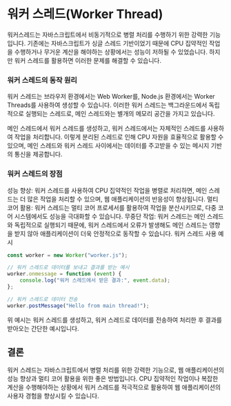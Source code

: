 # 워커 스레드(Worker Thread)

워커스레드는 자바스크립트에서 비동기적으로 병렬 처리를 수행하기 위한 강력한 기능입니다. 기존에는 자바스크립트가 싱글 스레드 기반이었기 때문에 CPU 집약적인 작업을 수행하거나 무거운 계산을 해야하는 상황에서는 성능이 저하될 수 있었습니다. 하지만 워커 스레드를 활용하면 이러한 문제를 해결할 수 있습니다.

### 워커 스레드의 동작 원리

워커 스레드는 브라우저 환경에서는 Web Worker를, Node.js 환경에서는 Worker Threads를 사용하여 생성할 수 있습니다. 이러한 워커 스레드는 백그라운드에서 독립적으로 실행되는 스레드로, 메인 스레드와는 별개의 메모리 공간을 가지고 있습니다.

메인 스레드에서 워커 스레드를 생성하고, 워커 스레드에서는 자체적인 스레드를 사용하여 작업을 처리합니다. 이렇게 분리된 스레드로 인해 CPU 자원을 효율적으로 활용할 수 있으며, 메인 스레드와 워커 스레드 사이에서는 데이터를 주고받을 수 있는 메시지 기반의 통신을 제공합니다.

### 워커 스레드의 장점

성능 향상: 워커 스레드를 사용하여 CPU 집약적인 작업을 병렬로 처리하면, 메인 스레드는 더 많은 작업을 처리할 수 있으며, 웹 애플리케이션의 반응성이 향상됩니다.
멀티 코어 활용: 워커 스레드는 멀티 코어 프로세서를 활용하여 작업을 분산시키므로, 다중 코어 시스템에서도 성능을 극대화할 수 있습니다.
무중단 작업: 워커 스레드는 메인 스레드와 독립적으로 실행되기 때문에, 워커 스레드에서 오류가 발생해도 메인 스레드는 영향을 받지 않아 애플리케이션이 더욱 안정적으로 동작할 수 있습니다.
워커 스레드 사용 예시

```js
const worker = new Worker("worker.js");

// 워커 스레드로 데이터를 보내고 결과를 받는 예시
worker.onmessage = function (event) {
	console.log("워커 스레드에서 받은 결과:", event.data);
};

// 워커 스레드로 데이터 전송
worker.postMessage("Hello from main thread!");
```

위 예시는 워커 스레드를 생성하고, 워커 스레드로 데이터를 전송하여 처리한 후 결과를 받아오는 간단한 예시입니다.

## 결론

워커 스레드는 자바스크립트에서 병렬 처리를 위한 강력한 기능으로, 웹 애플리케이션의 성능 향상과 멀티 코어 활용을 위한 좋은 방법입니다. CPU 집약적인 작업이나 복잡한 계산을 수행해야하는 상황에서 워커 스레드를 적극적으로 활용하여 웹 애플리케이션의 사용자 경험을 향상시킬 수 있습니다.
